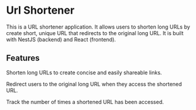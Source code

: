 # Url Shortener

This is a URL shortener application. It allows users to shorten long URLs by create short, unique URL that redirects to the original long URL. It is built with NestJS (backend) and React (frontend).

## Features

Shorten long URLs to create concise and easily shareable links.

Redirect users to the original long URL when they access the shortened URL.

Track the number of times a shortened URL has been accessed.
